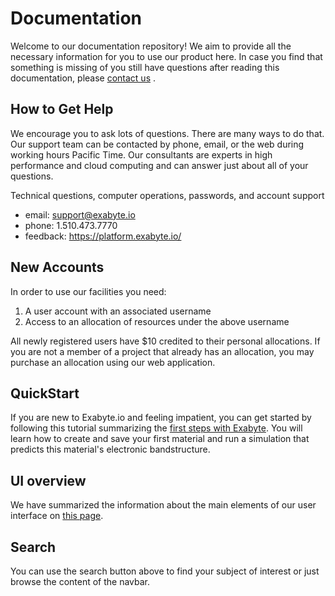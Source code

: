 
# Documentation

Welcome to our documentation repository! We aim to provide all the necessary information for you to use our product here. In case you find that something is missing of you still have questions after reading this documentation, please <a href="mailto:support@exabyte.io" target="_blank">contact us</a> .

## How to Get Help

We encourage you to ask lots of questions. There are many ways to do that.
Our support team can be contacted by phone, email, or the web during working hours Pacific Time. Our consultants are experts in high performance and cloud computing and can answer just about all of your questions.

Technical questions, computer operations, passwords, and account support

- email: support@exabyte.io
- phone: 1.510.473.7770
- feedback: https://platform.exabyte.io/

## New Accounts

In order to use our facilities you need:

1. A user account with an associated username
2. Access to an allocation of resources under the above username

All newly registered users have $10 credited to their personal allocations. If you are not a member of a project that already has an allocation, you may purchase an allocation using our web application.

<!-- TODO: add explanation about how to purchase above -->
<!-- TODO: add pricing description -->


## QuickStart

If you are new to Exabyte.io and feeling impatient, you can get started by following this tutorial summarizing the
[first steps with Exabyte](tutorials/quickstart.md). You will learn how to create and save your first material and run a simulation that predicts this material's electronic bandstructure.

## UI overview

We have summarized the information about the main elements of our user interface on [this page](tutorials/ui.md).

## Search

You can use the search button above to find your subject of interest or just browse the content of the navbar.

